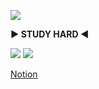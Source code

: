 <a href="https://github.com/seondal"><img src="https://hits.seeyoufarm.com/api/count/incr/badge.svg?url=https%3A%2F%2Fgithub.com%2Fseondal&count_bg=%23000000&title_bg=%23000000&icon=github.svg&icon_color=%23E7E7E7&title=GitHub&edge_flat=false)"/></a>


**▶ STUDY HARD ◀**

<img src="https://img.shields.io/badge/Eclipse IDE-5CE1E6?style=flat-square&logo=eclipseide&logoColor=2C2255"/>  <img src="https://img.shields.io/badge/Python-5CE1E6?style=flat-square&logo=python&logoColor=3776AB"/>

[Notion]([https://www.notion.so/apages/])
